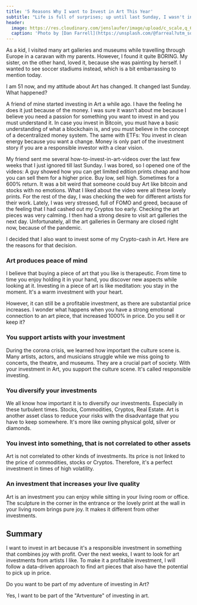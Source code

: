 ```yaml
---
title: '5 Reasons Why I want to Invest in Art This Year'
subtitle: "Life is full of surprises; up until last Sunday, I wasn't interested in Art at all"
header:
  image: https://res.cloudinary.com/jenslaufer/image/upload/c_scale,q_68,w_600/v1612972542/dan-farrell-fT49QnFucQ8-unsplash.jpg
  caption: 'Photo by [Dan Farrell](https://unsplash.com/@farreal?utm_source=unsplash&amp;utm_medium=referral&amp;utm_content=creditCopyText) [**Unsplash**](https://unsplash.com/@farreal?utm_source=unsplash&amp;utm_medium=referral&amp;utm_content=creditCopyText)'
---
```


As a kid, I visited many art galleries and museums while travelling through Europe in a caravan with my parents. However, I found it quite BORING. My sister, on the other hand, loved it, because she was painting by herself. I wanted to see soccer stadiums instead, which is a bit embarrassing to mention today.

I am 51 now, and my attitude about Art has changed. It changed last Sunday. What happened?

A friend of mine started investing in Art a while ago. I have the feeling he does it just because of the money. I was sure it wasn’t about me because I believe you need a passion for something you want to invest in and you must understand it. In case you invest in Bitcoin, you must have a basic understanding of what a blockchain is, and you must believe in the concept of a decentralized money system. The same with ETFs: You invest in clean energy because you want a change. Money is only part of the investment story if you are a responsible investor with a clear vision.

My friend sent me several how-to-invest-in-art-videos over the last few weeks that I just ignored till last Sunday. I was bored, so I opened one of the videos: A guy showed how you can get limited edition prints cheap and how you can sell them for a higher price. Buy low, sell high. Sometimes for a 600% return. It was a bit weird that someone could buy Art like bitcoin and stocks with no emotions. What I liked about the video were all these lovely prints. For the rest of the day, I was checking the web for different artists for their work. Lately, I was very stressed, full of FOMO and greed, because of the feeling that I had cashed out my Cryptos too early. Checking the art pieces was very calming. I then had a strong desire to visit art galleries the next day. Unfortunately, all the art galleries in Germany are closed right now, because of the pandemic.

I decided that I also want to invest some of my Crypto-cash in Art. Here are the reasons for that decision.

### Art produces peace of mind

I believe that buying a piece of art that you like is therapeutic. From time to time you enjoy holding it in your hand, you discover new aspects while looking at it. Investing in a piece of art is like meditation: you stay in the moment. It's a warm investment with your heart.

However, it can still be a profitable investment, as there are substantial price increases. I wonder what happens when you have a strong emotional connection to an art piece, that increased 1000% in price. Do you sell it or keep it?

### You support artists with your investment

During the corona crisis, we learned how important the culture scene is. Many artists, actors, and musicians struggle while we miss going to concerts, the theatre, and museums. They are a crucial part of society. With your investment in Art, you support the culture scene. It's called responsible investing.

### You diversify your investments

We all know how important it is to diversify our investments. Especially in these turbulent times. Stocks, Commodities, Cryptos, Real Estate. Art is another asset class to reduce your risks with the disadvantage that you have to keep somewhere. It's more like owning physical gold, silver or diamonds.

### You invest into something, that is not correlated to other assets

Art is not correlated to other kinds of investments. Its price is not linked to the price of commodities, stocks or Cryptos. Therefore, it's a perfect investment in times of high volatility.

### An investment that increases your live quality

Art is an investment you can enjoy while sitting in your living room or office. The sculpture in the corner in the entrance or the lovely print at the wall in your living room brings pure joy. It makes it different from other investments.

## Summary

I want to invest in art because it's a responsible investment in something that combines joy with profit.
Over the next weeks, I want to look for art investments from artists I like. To make it a profitable investment, I will follow a data-driven approach to find art pieces that also have the potential to pick up in price.

Do you want to be part of my adventure of investing in Art?

Yes, I want to be part of the "Artventure" of investing in art.
